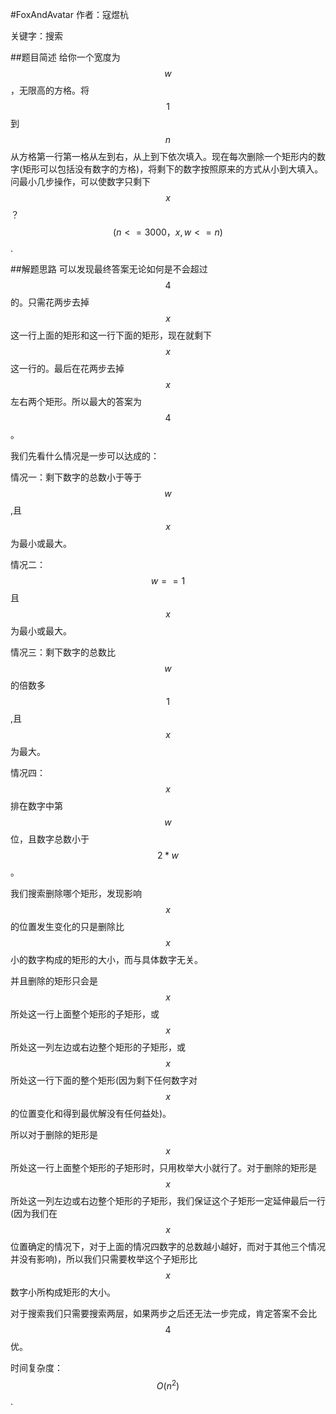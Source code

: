 #FoxAndAvatar
作者：寇煜杭

关键字：搜索

##题目简述
 给你一个宽度为$$w$$，无限高的方格。将$$1$$到$$n$$从方格第一行第一格从左到右，从上到下依次填入。现在每次删除一个矩形内的数字(矩形可以包括没有数字的方格)，将剩下的数字按照原来的方式从小到大填入。问最小几步操作，可以使数字只剩下$$x$$？$$(n<=3000，x,w<=n)$$.

##解题思路
  可以发现最终答案无论如何是不会超过$$4$$的。只需花两步去掉$$x$$这一行上面的矩形和这一行下面的矩形，现在就剩下$$x$$这一行的。最后在花两步去掉$$x$$左右两个矩形。所以最大的答案为$$4$$。

我们先看什么情况是一步可以达成的：

情况一：剩下数字的总数小于等于$$w$$,且$$x$$为最小或最大。

情况二：$$w==1$$且$$x$$为最小或最大。

情况三：剩下数字的总数比$$w$$的倍数多$$1$$,且$$x$$为最大。

情况四：$$x$$排在数字中第$$w$$位，且数字总数小于$$2*w$$。

我们搜索删除哪个矩形，发现影响$$x$$的位置发生变化的只是删除比$$x$$小的数字构成的矩形的大小，而与具体数字无关。

并且删除的矩形只会是$$x$$所处这一行上面整个矩形的子矩形，或$$x$$所处这一列左边或右边整个矩形的子矩形，或$$x$$所处这一行下面的整个矩形(因为剩下任何数字对$$x$$的位置变化和得到最优解没有任何益处)。


所以对于删除的矩形是$$x$$所处这一行上面整个矩形的子矩形时，只用枚举大小就行了。对于删除的矩形是$$x$$所处这一列左边或右边整个矩形的子矩形，我们保证这个子矩形一定延伸最后一行(因为我们在$$x$$位置确定的情况下，对于上面的情况四数字的总数越小越好，而对于其他三个情况并没有影响)，所以我们只需要枚举这个子矩形比$$x$$数字小所构成矩形的大小。

对于搜索我们只需要搜索两层，如果两步之后还无法一步完成，肯定答案不会比$$4$$优。

时间复杂度：$$O(n^2)$$.